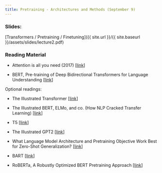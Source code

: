 ```yaml
---
title: Pretraining - Architectures and Methods (September 9)
---
```


### Slides: 

[Transformers / Pretraining / Finetuning]({{ site.url }}/{{ site.baseurl }}/assets/slides/lecture2.pdf)

### Reading Material 
- Attention is all you need (2017) [[link](https://arxiv.org/abs/1706.03762)]

- BERT, Pre-training of Deep Bidirectional Transformers for Language Understanding  [[link](https://arxiv.org/abs/1810.04805)]

Optional readings:
- The Illustrated Transformer [[link](https://jalammar.github.io/illustrated-transformer/)]

- The Illustrated BERT, ELMo, and co. (How NLP Cracked Transfer Learning) [[link](https://jalammar.github.io/illustrated-bert/)]

- T5 [[link](https://arxiv.org/abs/1910.10683)]

- The Illustrated GPT2 [[link]()]

- What Language Model Architecture and Pretraining Objective Work Best for Zero-Shot Generalization? [[link](https://arxiv.org/pdf/2204.05832)]

- BART [[link](https://arxiv.org/abs/1910.13461)]

- RoBERTa, A Robustly Optimized BERT Pretraining Approach  [[link](https://arxiv.org/abs/1907.11692)]



